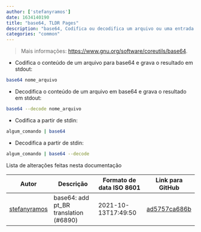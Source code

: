 ```yaml
---
author: ['stefanyramos']
date: 1634140190
title: "base64, TLDR Pages"
description: "base64, Codifica ou decodifica um arquivo ou uma entrada padrão (stdin) de/para Base64, para uma saída padrão (stdout)."
categories: "common"
---
```

> Mais informações: <https://www.gnu.org/software/coreutils/base64>.

- Codifica o conteúdo de um arquivo para base64 e grava o resultado em stdout:

```bash
base64 nome_arquivo
```

- Decodifica o conteúdo de um arquivo em base64 e grava o resultado em stdout:

```bash
base64 --decode nome_arquivo
```

- Codifica a partir de stdin:

```bash
algum_comando | base64
```

- Decodifica a partir de stdin:

```bash
algum_comando | base64 --decode
```
Lista de alterações feitas nesta documentação


Autor | Descrição | Formato de data ISO 8601 | Link para GitHub
------|-----|-----|-----
[stefanyramos](mailto:40060993+stefanyramos@users.noreply.github.com) | base64: add pt_BR translation (#6890) | 2021-10-13T17:49:50 | [ad5757ca686b](https://github.com/tldr-pages/tldr/commit/ad5757ca686b161630e9fd3e8e270772b35ed94e)

